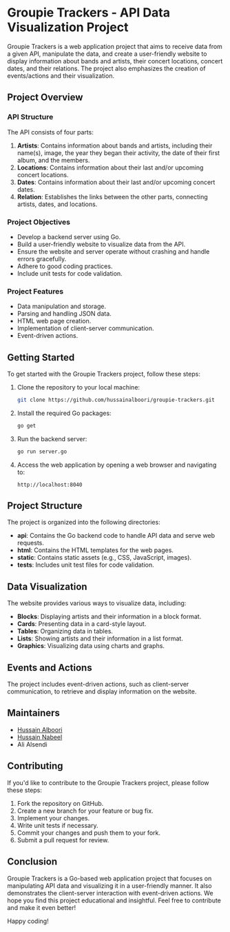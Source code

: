 # Groupie Trackers - API Data Visualization Project

Groupie Trackers is a web application project that aims to receive data from a given API, manipulate the data, and create a user-friendly website to display information about bands and artists, their concert locations, concert dates, and their relations. The project also emphasizes the creation of events/actions and their visualization.

## Project Overview

### API Structure

The API consists of four parts:

1. **Artists**: Contains information about bands and artists, including their name(s), image, the year they began their activity, the date of their first album, and the members.
2. **Locations**: Contains information about their last and/or upcoming concert locations.
3. **Dates**: Contains information about their last and/or upcoming concert dates.
4. **Relation**: Establishes the links between the other parts, connecting artists, dates, and locations.

### Project Objectives

- Develop a backend server using Go.
- Build a user-friendly website to visualize data from the API.
- Ensure the website and server operate without crashing and handle errors gracefully.
- Adhere to good coding practices.
- Include unit tests for code validation.

### Project Features

- Data manipulation and storage.
- Parsing and handling JSON data.
- HTML web page creation.
- Implementation of client-server communication.
- Event-driven actions.

## Getting Started

To get started with the Groupie Trackers project, follow these steps:

1. Clone the repository to your local machine:

   ```bash
   git clone https://github.com/hussainalboori/groupie-trackers.git
   ```

2. Install the required Go packages:

   ```bash
   go get
   ```

3. Run the backend server:

   ```bash
   go run server.go
   ```

4. Access the web application by opening a web browser and navigating to:

   ```
   http://localhost:8040
   ```

## Project Structure

The project is organized into the following directories:

- **api**: Contains the Go backend code to handle API data and serve web requests.
- **html**: Contains the HTML templates for the web pages.
- **static**: Contains static assets (e.g., CSS, JavaScript, images).
- **tests**: Includes unit test files for code validation.

## Data Visualization

The website provides various ways to visualize data, including:

- **Blocks**: Displaying artists and their information in a block format.
- **Cards**: Presenting data in a card-style layout.
- **Tables**: Organizing data in tables.
- **Lists**: Showing artists and their information in a list format.
- **Graphics**: Visualizing data using charts and graphs.

## Events and Actions

The project includes event-driven actions, such as client-server communication, to retrieve and display information on the website.

## Maintainers

- [Hussain Alboori](https://github.com/hussainalboori)
- [Hussain Nabeel](https://github.com/7ussainnabeel)
- Ali Alsendi

## Contributing

If you'd like to contribute to the Groupie Trackers project, please follow these steps:

1. Fork the repository on GitHub.
2. Create a new branch for your feature or bug fix.
3. Implement your changes.
4. Write unit tests if necessary.
5. Commit your changes and push them to your fork.
6. Submit a pull request for review.

## Conclusion

Groupie Trackers is a Go-based web application project that focuses on manipulating API data and visualizing it in a user-friendly manner. It also demonstrates the client-server interaction with event-driven actions. We hope you find this project educational and insightful. Feel free to contribute and make it even better!

Happy coding!
